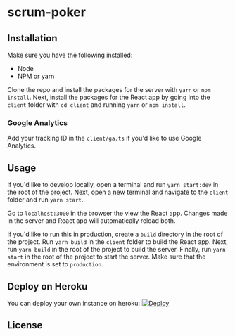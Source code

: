 # scrum-poker

## Installation

Make sure you have the following installed:

- Node
- NPM or yarn

Clone the repo and install the packages for the server with `yarn` or `npm install`. Next, install the packages for the React app by going into the `client` folder with `cd client` and running `yarn` or `npm install`. 

### Google Analytics

Add your tracking ID in the `client/ga.ts` if you'd like to use Google Analytics.

## Usage

If you'd like to develop locally, open a terminal and run `yarn start:dev` in the root of the project. Next, open a new terminal and navigate to the `client` folder and run `yarn start`.

Go to `localhost:3000` in the browser the view the React app. Changes made in the server and React app will automatically reload both.

If you'd like to run this in production, create a `build` directory in the root of the project. Run `yarn build` in the `client` folder to build the React app. Next, run `yarn build` in the root of the project to build the server. Finally, run `yarn start` in the root of the project to start the server. Make sure that the environment is set to `production`.

## Deploy on Heroku

You can deploy your own instance on heroku:
[![Deploy](https://www.herokucdn.com/deploy/button.svg)](https://heroku.com/deploy)


## License